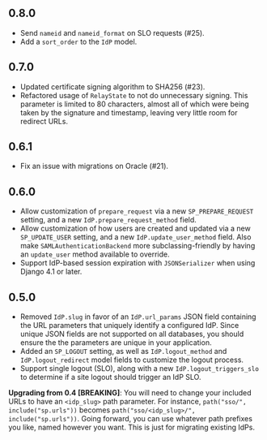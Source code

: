 ## 0.8.0

* Send `nameid` and `nameid_format` on SLO requests (#25).
* Add a `sort_order` to the `IdP` model.


## 0.7.0

* Updated certificate signing algorithm to SHA256 (#23).
* Refactored usage of `RelayState` to not do unnecessary signing. This parameter is limited to 80 characters, almost all of which were being taken by the signature and timestamp, leaving very little room for redirect URLs.


## 0.6.1

* Fix an issue with migrations on Oracle (#21).


## 0.6.0

* Allow customization of `prepare_request` via a new `SP_PREPARE_REQUEST` setting, and a new `IdP.prepare_request_method` field.
* Allow customization of how users are created and updated via a new `SP_UPDATE_USER` setting, and a new `IdP.update_user_method` field. Also make `SAMLAuthenticationBackend` more subclassing-friendly by having an `update_user` method available to override.
* Support IdP-based session expiration with `JSONSerializer` when using Django 4.1 or later.


## 0.5.0

* Removed `IdP.slug` in favor of an `IdP.url_params` JSON field containing the URL parameters that uniquely identify a configured IdP. Since unique JSON fields are not supported on all databases, you should ensure the the parameters are unique in your application.
* Added an `SP_LOGOUT` setting, as well as `IdP.logout_method` and `IdP.logout_redirect` model fields to customize the logout process.
* Support single logout (SLO), along with a new `IdP.logout_triggers_slo` to determine if a site logout should trigger an IdP SLO.

**Upgrading from 0.4 [BREAKING]**: You will need to change your included URLs to have an `<idp_slug>` path parameter. For instance, `path("sso/", include("sp.urls"))` becomes `path("sso/<idp_slug>/", include("sp.urls"))`. Going forward, you can use whatever path prefixes you like, named however you want. This is just for migrating existing IdPs.
